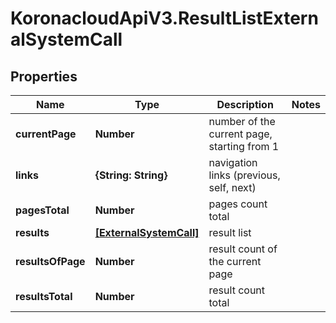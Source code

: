 # KoronacloudApiV3.ResultListExternalSystemCall

## Properties
Name | Type | Description | Notes
------------ | ------------- | ------------- | -------------
**currentPage** | **Number** | number of the current page, starting from 1 | 
**links** | **{String: String}** | navigation links (previous, self, next) | 
**pagesTotal** | **Number** | pages count total | 
**results** | [**[ExternalSystemCall]**](ExternalSystemCall.md) | result list | 
**resultsOfPage** | **Number** | result count of the current page | 
**resultsTotal** | **Number** | result count total | 


